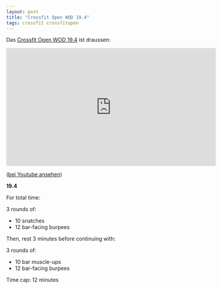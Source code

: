 ```yaml
---
layout: post
title: "Crossfit Open WOD 19.4"
tags: crossfit crossfitopen
---
```


Das [Crossfit Open WOD 19.4][0] ist draussen:

<iframe width="560" height="315" src="https://www.youtube-nocookie.com/embed/ODoESDUETCQ" frameborder="0" allow="accelerometer; autoplay; encrypted-media; gyroscope; picture-in-picture" allowfullscreen></iframe>

([bei Youtube ansehen][1])

**19.4**

For total time:

3 rounds of:

* 10 snatches
* 12 bar-facing burpees

Then, rest 3 minutes before continuing with:

3 rounds of:

* 10 bar muscle-ups
* 12 bar-facing burpees

Time cap: 12 minutes

[0]: https://games.crossfit.com/workouts/open/2019/4
[1]: https://www.youtube.com/watch?v=ODoESDUETCQ
